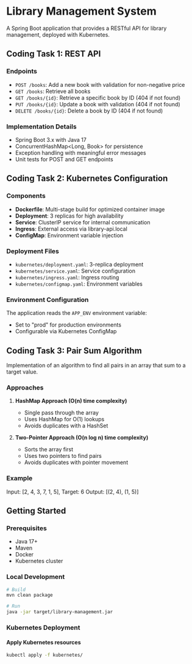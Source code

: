 # Library Management System

A Spring Boot application that provides a RESTful API for library management, deployed with Kubernetes.

## Coding Task 1: REST API

### Endpoints

- `POST /books`: Add a new book with validation for non-negative price
- `GET /books`: Retrieve all books
- `GET /books/{id}`: Retrieve a specific book by ID (404 if not found)
- `PUT /books/{id}`: Update a book with validation (404 if not found)
- `DELETE /books/{id}`: Delete a book by ID (404 if not found)

### Implementation Details

- Spring Boot 3.x with Java 17
- ConcurrentHashMap<Long, Book> for persistence
- Exception handling with meaningful error messages
- Unit tests for POST and GET endpoints

## Coding Task 2: Kubernetes Configuration

### Components

- **Dockerfile**: Multi-stage build for optimized container image
- **Deployment**: 3 replicas for high availability
- **Service**: ClusterIP service for internal communication
- **Ingress**: External access via library-api.local
- **ConfigMap**: Environment variable injection

### Deployment Files

- `kubernetes/deployment.yaml`: 3-replica deployment
- `kubernetes/service.yaml`: Service configuration
- `kubernetes/ingress.yaml`: Ingress routing
- `kubernetes/configmap.yaml`: Environment variables

### Environment Configuration

The application reads the `APP_ENV` environment variable:
- Set to "prod" for production environments
- Configurable via Kubernetes ConfigMap

## Coding Task 3: Pair Sum Algorithm

Implementation of an algorithm to find all pairs in an array that sum to a target value.

### Approaches

1. **HashMap Approach (O(n) time complexity)**
    - Single pass through the array
    - Uses HashMap for O(1) lookups
    - Avoids duplicates with a HashSet

2. **Two-Pointer Approach (O(n log n) time complexity)**
    - Sorts the array first
    - Uses two pointers to find pairs
    - Avoids duplicates with pointer movement

### Example
Input: [2, 4, 3, 7, 1, 5], Target: 6 Output: [(2, 4), (1, 5)]

## Getting Started

### Prerequisites

- Java 17+
- Maven
- Docker
- Kubernetes cluster

### Local Development

```bash
# Build
mvn clean package

# Run
java -jar target/library-management.jar
```

### Kubernetes Deployment
#### Apply Kubernetes resources
```bash
kubectl apply -f kubernetes/
```